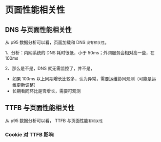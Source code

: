 # 页面性能相关性

## DNS 与页面性能相关性

从 p95 数据分析可以看，页面加载和 DNS `没有相关性`。

1、分析：内网系统的 DNS 耗时很低，小于 50ms；外网服务会相对高一些，在 100ms

2、那么是不是，DNS 就无需监控了，并不是，

- 如果 100ms 以上同期增长比较多，认为异常，需要运维协同观测（可能是运维更新调整）
- 长期看同环比是否增长，需要可观测

## TTFB 与页面性能相关性

从 p95 数据分析可以看， TTFB 与页面性能`有相关性`

### Cookie 对 TTFB 影响

